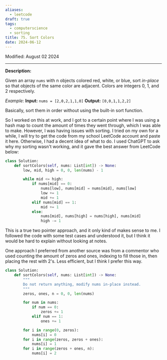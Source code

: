 ```yaml
---
aliases:
  - leetcode
draft: true
tags:
  - computerscience
  - sorting
title: 75. Sort Colors
date: 2024-06-12
---
```

Modified: August 02 2024 

-------------------------------------------------------------------------------

**Description:**

Given an array `nums` with n objects colored red, white, or blue, sort *in-place* so that objects of the same color are adjacent. Colors are integers 0, 1, and 2 respectively. 

*Example:*
**Input:** `nums = [2,0,2,1,1,0]` 
**Output:** `[0,0,1,1,2,2]`

Basically, sort them in order without using the built-in sort function. 

So I worked on this at work, and I got to a certain point where I was using a hash map to count the amount of times they went through, which I was able to make. However, I was having issues with sorting. I tried on my own for a while, I will try to get the code from my school LeetCode account and paste it here. Otherwise, I had a decent idea of what to do. I used ChatGPT to ask why my sorting wasn't working, and it gave the best answer from LeetCode below:

```python
class Solution:
	def sortColors(self, nums: List[int]) -> None:
		low, mid, high = 0, 0, len(nums) - 1

		while mid <= high:
			if nums[mid] == 0:
				nums[low], nums[mid] = nums[mid], nums[low]
				low += 1
				mid += 1
			elif nums[mid] == 1:
				mid += 1
			else:
				nums[mid], nums[high] = nums[high], nums[mid]
				high -= 1
```

This is a true two pointer approach, and it only kind of makes sense to me. I followed the code with some test cases and understood it, but I think it would be hard to explain without looking at notes. 

One approach I preferred from another source was from a commentor who used counting the amount of zeros and ones, indexing to fill those in, then placing the rest with 2's. Less efficient, but I think I prefer this way.

```python
class Solution:
    def sortColors(self, nums: List[int]) -> None:
        """
        Do not return anything, modify nums in-place instead.
        """
        zeros, ones, n = 0, 0, len(nums)

        for num in nums:
            if num == 0:
                zeros += 1
            elif num == 1:
                ones += 1

        for i in range(0, zeros):
            nums[i] = 0
        for i in range(zeros, zeros + ones):
            nums[i] = 1
        for i in range(zeros + ones, n):
            nums[i] = 2
```